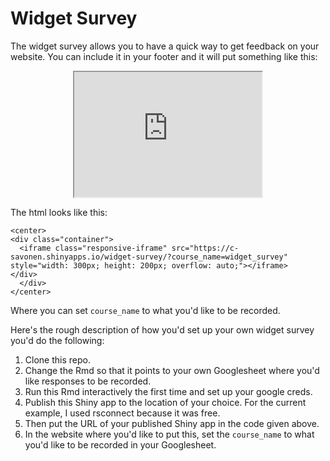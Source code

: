 # Widget Survey

The widget survey allows you to have a quick way to get feedback on your website. You can include it in your footer and it will put something like this:

<center>
<div class="container">
  <iframe class="responsive-iframe" src="https://c-savonen.shinyapps.io/widget-survey/?course_name=widget_survey" style="width: 300px; height: 200px; overflow: auto;"></iframe>
</div>
  </div>
</center>

The html looks like this:

```
<center>
<div class="container">
  <iframe class="responsive-iframe" src="https://c-savonen.shinyapps.io/widget-survey/?course_name=widget_survey" style="width: 300px; height: 200px; overflow: auto;"></iframe>
</div>
  </div>
</center>
```

Where you can set `course_name` to what you'd like to be recorded.

Here's the rough description of how you'd set up your own widget survey you'd do the following:

1. Clone this repo.
2. Change the Rmd so that it points to your own Googlesheet where you'd like responses to be recorded.
3. Run this Rmd interactively the first time and set up your google creds.
4. Publish this Shiny app to the location of your choice. For the current example, I used rsconnect because it was free.
5. Then put the URL of your published Shiny app in the code given above.
6. In the website where you'd like to put this, set the `course_name` to what you'd like to be recorded in your Googlesheet.
